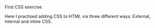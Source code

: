 First CSS exercise


Here I practised adding CSS to HTML via three different ways: External, internal and inline CSS. 